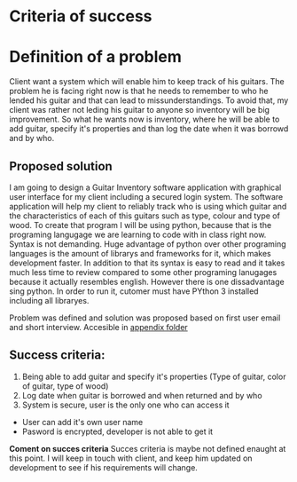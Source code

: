 Criteria of success
=======================

# Definition of a problem
Client want a system which will enable him to keep track of his guitars. The problem he is facing right now is that he needs to remember to who he lended his guitar and that can lead to missunderstandings. To avoid that, my client was rather not leding his guitar to anyone so inventory will be big improvement. So what he wants now is inventory, where he will be able to add guitar, specify it's properties and than log the date when it was borrowd and by who.

## Proposed solution
I am going to design a Guitar Inventory software application with graphical user interface for my client including a secured login system. The software application will help my client to reliably track who is using which guitar and the characteristics of each of this guitars such as type, colour and type of wood. To create that program I will be using python, because that is the programing langugage we are learning to code with in class right now. Syntax is not demanding. Huge advantage of python over other programing languages is the amount of librarys and frameworks for it, which makes development faster. In addition to that its syntax is easy to read and it takes much less time to review compared to some other programing lanugages because it actually resembles english. However there is one dissadvantage sing python. In order to run it, cutomer must have PYthon 3 installed including all libraryes.

Problem was defined and solution was proposed based on first user email and short interview. Accesible in [appendix folder](/Inventoryproject/Appendix/)

## Success criteria:
1. Being able to add guitar and specify it's properties (Type of guitar, color of guitar, type of wood)
2. Log date when guitar is borrowed and when returned and by who
3. System is secure, user is the only one who can access it
  * User can add it's own user name
  * Pasword is encrypted, developer is not able to get it

**Coment on succes criteria** Succes criteria is maybe not defined enaught at this point. I will keep in touch with client, and keep him updated on development to see if his requirements will change.

